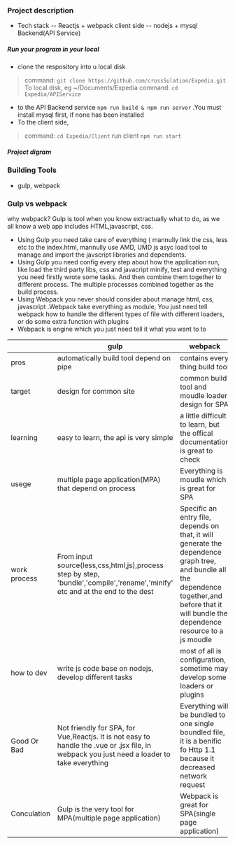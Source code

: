 ### Project description
- Tech stack
-- Reactjs + webpack client side
-- nodejs + mysql  Backend(API Service)

##### Run your program in your local
- clone the respository into u local disk 
> command: `git clone https://github.com/crossSulation/Expedia.git` 
To local disk, eg ~/Documents/Expedia 
> command: 
`cd Expedia/APIService`
- to the API Backend service 
`npm run build & npm run server`
.You must install mysql first, if none has been installed
- To the client side,
> command:
`cd Expedia/Client`
run client
`npm run start`
##### Project digram

### Building Tools
- gulp, webpack

### Gulp vs webpack
why webpack? Gulp is tool when you know  extractually what to do, as we all know a web app includes HTML,javascript, css. 
- Using Gulp you need take care of everything ( mannully link the css, less etc to the index.html, mannully use AMD, UMD js asyc load tool to manage and import the javscript libraries and dependents.
- Using Gulp you need config every step about how the application run, like load the third party libs, css and javacript minify, test and everything you need firstly wrote some tasks. And then combine them together to different process. The multiple processes combined together as the build process.
- Using Webpack you never should consider about manage html, css, javascript .Webpack take everything as module, You just need tell webpack how to handle the different types of file with different loaders, or do some extra function with plugins
- Webpack is engine which you just need tell it what you want to to

||gulp   |  webpack |
|------------| ------------ | ------------ |
|pros|automatically build tool depend on pipe  |  contains every thing build tool |
|target| design for common site | common build tool and moudle loader design for SPA |
|learning|easy to learn, the api is very simple| a little difficult to learn, but the offical documentation is great to check|
|usege|multiple page application(MPA) that depend on process| Everything is moudle which is great for SPA|
|work process|From input source(less,css,html,js),process step by step, 'bundle','compile','rename','minify' etc and at the end to the dest|Specific an entry file, depends on that, it will generate the dependence graph tree, and bundle all the dependence together,and before that it will bundle the dependence resource to a js moudle|
|how to dev| write js code base on nodejs, develop different tasks| most of all is configuration, sometime may develop some loaders or plugins|
|Good Or Bad|Not friendly for SPA, for Vue,Reactjs. It is not easy to handle the .vue or .jsx file, in webpack you just need a loader to take everything|Everything will be bundled to one single boundled file, it is a benific fo Http 1.1 because it decreased network request |
|Conculation|Gulp is the very tool for MPA(multiple page application)|Webpack is great for SPA(single page application)|

